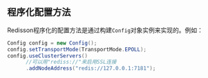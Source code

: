 ## 程序化配置方法

Redisson程序化的配置方法是通过构建`Config`对象实例来实现的。例如：

```java
Config config = new Config();
config.setTransportMode(TransportMode.EPOLL);
config.useClusterServers()
      //可以用"rediss://"来启用SSL连接
      .addNodeAddress("redis://127.0.0.1:7181");
```
